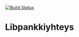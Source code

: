 [![Build Status](https://travis-ci.org/hyrsky/pankkiyhteys.svg?branch=master)](https://travis-ci.org/hyrsky/pankkiyhteys)

# Libpankkiyhteys
